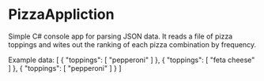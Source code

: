 # PizzaAppliction
Simple C# console app for parsing JSON data. It reads a file of pizza toppings and wites out the ranking of each pizza combination by frequency.

Example data:
[
  {
    "toppings": [
      "pepperoni"
    ]
  },
  {
    "toppings": [
      "feta cheese"
    ]
  },
  {
    "toppings": [
      "pepperoni"
    ]
  }
]
